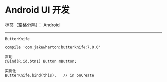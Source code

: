 ﻿# Android UI 开发

标签（空格分隔）： Android

---

```
ButterKnife

compile 'com.jakewharton:butterknife:7.0.0' 

声明
@Bind(R.id.btn1) Button mButton;

实例化
ButterKnife.bind(this).   // in onCreate
```





